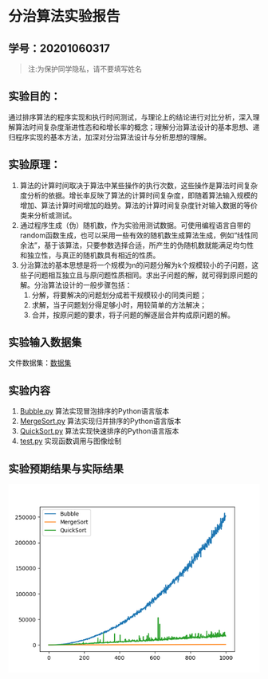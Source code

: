 # 分治算法实验报告

## 学号：20201060317

>注:为保护同学隐私，请不要填写姓名

## 实验目的：
通过排序算法的程序实现和执行时间测试，与理论上的结论进行对比分析，深入理解算法时间复杂度渐进性态和和增长率的概念；理解分治算法设计的基本思想、递归程序实现的基本方法，加深对分治算法设计与分析思想的理解。

## 实验原理：

1. 算法的计算时间取决于算法中某些操作的执行次数，这些操作是算法时间复杂度分析的依据。增长率反映了算法的计算时间复杂度，即随着算法输入规模的增加、算法计算时间增加的趋势。算法的计算时间复杂度针对输入数据的等价类来分析或测试。
2. 通过程序生成（伪）随机数，作为实验用测试数据。可使用编程语言自带的random函数生成，也可以采用一些有效的随机数生成算法生成，例如“线性同余法”，基于该算法，只要参数选择合适，所产生的伪随机数就能满足均匀性和独立性，与真正的随机数具有相近的性质。
3. 分治算法的基本思想是将一个规模为n的问题分解为k个规模较小的子问题，这些子问题相互独立且与原问题性质相同。求出子问题的解，就可得到原问题的解。分治算法设计的一般步骤包括：
   1. 分解，将要解决的问题划分成若干规模较小的同类问题；
   2. 求解，当子问题划分得足够小时，用较简单的方法解决；
   3. 合并，按原问题的要求，将子问题的解逐层合并构成原问题的解。


## 实验输入数据集

文件数据集：[数据集](./lib/data.txt)

## 实验内容

1. [Bubble.py](./lib/Bubble.py) 算法实现冒泡排序的Python语言版本
1. [MergeSort.py](./lib/MergeSort.py) 算法实现归并排序的Python语言版本
1. [QuickSort.py](./lib/QuickSort.py) 算法实现快速排序的Python语言版本
1. [test.py](./lib/test.py) 实现函数调用与图像绘制

## 实验预期结果与实际结果
![img](.\lib\img.png)